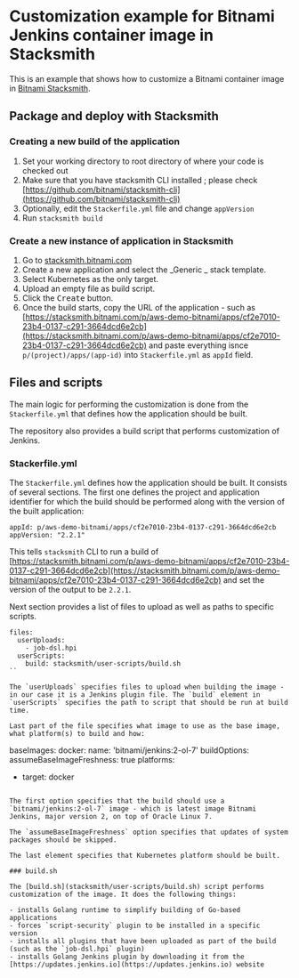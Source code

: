 # Customization example for Bitnami Jenkins container image in Stacksmith

This is an example that shows how to customize a Bitnami container image in [Bitnami Stacksmith](https://stacksmith.bitnami.com).

## Package and deploy with Stacksmith

### Creating a new build of the application

1. Set your working directory to root directory of where your code is checked out
2. Make sure that you have stacksmith CLI installed ; please check [https://github.com/bitnami/stacksmith-cli](https://github.com/bitnami/stacksmith-cli)
3. Optionally, edit the `Stackerfile.yml` file and change `appVersion`
4. Run `stacksmith build`

### Create a new instance of application in Stacksmith

1. Go to [stacksmith.bitnami.com](https://stacksmith.bitnami.com)
2. Create a new application and select the _Generic _ stack template.
3. Select Kubernetes as the only target.
5. Upload an empty file as build script.
6. Click the <kbd>Create</kbd> button.
7. Once the build starts, copy the URL of the application - such as [https://stacksmith.bitnami.com/p/aws-demo-bitnami/apps/cf2e7010-23b4-0137-c291-3664dcd6e2cb](https://stacksmith.bitnami.com/p/aws-demo-bitnami/apps/cf2e7010-23b4-0137-c291-3664dcd6e2cb) and paste everything isnce `p/(project)/apps/(app-id)` into `Stackerfile.yml` as `appId` field.

## Files and scripts

The main logic for performing the customization is done from the `Stackerfile.yml` that defines how the application should be built.

The repository also provides a build script that performs customization of Jenkins.

### Stackerfile.yml

The `Stackerfile.yml` defines how the application should be built. It consists of several sections. The first one defines the project and application identifier for which the build should be performed along with the version of the built application:
```
appId: p/aws-demo-bitnami/apps/cf2e7010-23b4-0137-c291-3664dcd6e2cb
appVersion: "2.2.1"
```
This tells `stacksmith` CLI to run a build of [https://stacksmith.bitnami.com/p/aws-demo-bitnami/apps/cf2e7010-23b4-0137-c291-3664dcd6e2cb](https://stacksmith.bitnami.com/p/aws-demo-bitnami/apps/cf2e7010-23b4-0137-c291-3664dcd6e2cb) and set the version of the output to be `2.2.1`.

Next section provides a list of files to upload as well as paths to specific scripts.
```
files:
  userUploads:
    - job-dsl.hpi
  userScripts:
    build: stacksmith/user-scripts/build.sh
``

The `userUploads` specifies files to upload when building the image - in our case it is a Jenkins plugin file. The `build` element in `userScripts` specifies the path to script that should be run at build time.

Last part of the file specifies what image to use as the base image, what platform(s) to build and how:
```
baseImages:
  docker:
    name: 'bitnami/jenkins:2-ol-7'
buildOptions:
  assumeBaseImageFreshness: true
platforms:
  - target: docker
```

The first option specifies that the build should use a `bitnami/jenkins:2-ol-7` image - which is latest image Bitnami Jenkins, major version 2, on top of Oracle Linux 7.

The `assumeBaseImageFreshness` option specifies that updates of system packages should be skipped.

The last element specifies that Kubernetes platform should be built.

### build.sh

The [build.sh](stacksmith/user-scripts/build.sh) script performs customization of the image. It does the following things:

- installs Golang runtime to simplify building of Go-based applications
- forces `script-security` plugin to be installed in a specific version
- installs all plugins that have been uploaded as part of the build (such as the `job-dsl.hpi` plugin)
- installs Golang Jenkins plugin by downloading it from the [https://updates.jenkins.io](https://updates.jenkins.io) website
